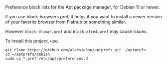 Preference block lists for the Apt package manager, for Debian 11 or newer.

If you use block-browsers.pref, it helps if you want to install a newer version of your favorite browser from Flathub or something similar. 

However `block-thunar.pref` and `block-xfce4.pref` may cause issues.

To install this project, use:
```
git clone https://github.com/aleksiaksu/aptprefs.git ~/aptprefs
cd ~/aptprefs/debian
sudo cp *.pref /etc/apt/preferences.d
```
